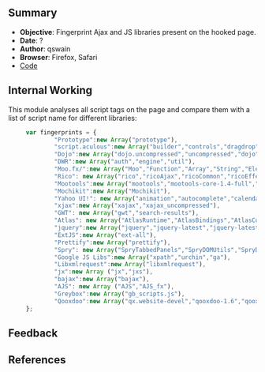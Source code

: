 ## Summary

* **Objective**: Fingerprint Ajax and JS libraries present on the hooked page.
* **Date**: ?
* **Author**: qswain
* **Browser**: Firefox, Safari
* [Code](https://github.com/beefproject/beef/tree/master/modules/browser/hooked_domain/ajax_fingerprint)

## Internal Working 

This module analyses all script tags on the page and compare them with a list of script name for different libraries:
```javascript
     var fingerprints = {
             "Prototype":new Array("prototype"),
             "script.aculous":new Array("builder","controls","dragdrop","effects","scriptaculous","slider","unittest"),
             "Dojo":new Array("dojo.uncompressed","uncompressed","dojo"),
             "DWR":new Array("auth","engine","util"),
             "Moo.fx/":new Array("Moo","Function","Array","String","Element","Fx","Dom","Ajax","Drag","Windows","Cookie","Json","Sortable","Fxpack","Fxutils","Fxtransition","Tips","Accordion"),
             "Rico": new Array("rico","ricoAjax","ricoCommon","ricoEffects","ricoBehaviours","ricoDragDrop","ricoComponents"),
             "Mootools":new Array("mootools","mootools-core-1.4-full","mootools-more-1.4-full"),
             "Mochikit":new Array("Mochikit"),
             "Yahoo UI!": new Array("animation","autocomplete","calendar","connection","container","dom","enevet","logger","menu","slider","tabview","treeview","utilities","yahoo","yahoo-dom-event"),
             "xjax":new Array("xajax","xajax_uncompressed"),
             "GWT": new Array("gwt","search-results"),
             "Atlas": new Array("AtlasRuntime","AtlasBindings","AtlasCompat","AtlasCompat2"),
             "jquery":new Array("jquery","jquery-latest","jquery-latest","jquery-1.5"),
             "ExtJS":new Array("ext-all"),
             "Prettify":new Array("prettify"),
             "Spry": new Array("SpryTabbedPanels","SpryDOMUtils","SpryData","SpryXML","SpryUtils","SpryURLUtils","SpryDataExtensions","SpryDataShell","SpryEffects","SpryPagedView","SpryXML"),
             "Google JS Libs":new Array("xpath","urchin","ga"),
             "Libxmlrequest":new Array("libxmlrequest"),
             "jx":new Array ("jx","jxs"),
             "bajax":new Array("bajax"),
             "AJS": new Array ("AJS","AJS_fx"),
             "Greybox":new Array("gb_scripts.js"),
             "Qooxdoo":new Array("qx.website-devel","qooxdoo-1.6","qooxdoo-1.5.1","qxserver","q","q.domain","q.sticky","q.placeholder","shCore","shBrushScript"),            
     };
```

## Feedback


## References